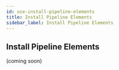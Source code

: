 ```yaml
---
id: use-install-pipeline-elements
title: Install Pipeline Elements
sidebar_label: Install Pipeline Elements
---
```


## Install Pipeline Elements

(coming soon)
